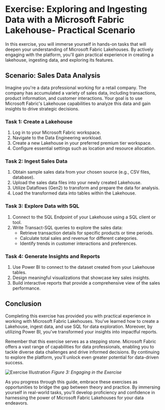 # Exercise: Exploring and Ingesting Data with a Microsoft Fabric Lakehouse- Practical Scenario

In this exercise, you will immerse yourself in hands-on tasks that will deepen your understanding of Microsoft Fabric Lakehouses. By actively engaging with the platform, you'll gain practical experience in creating a lakehouse, ingesting data, and exploring its features.

## Scenario: Sales Data Analysis

Imagine you're a data professional working for a retail company. The company has accumulated a variety of sales data, including transactions, product information, and customer interactions. Your goal is to use Microsoft Fabric's Lakehouse capabilities to analyze this data and gain insights to drive strategic decisions.

### Task 1: Create a Lakehouse

1. Log in to your Microsoft Fabric workspace.
2. Navigate to the Data Engineering workload.
3. Create a new Lakehouse in your preferred premium tier workspace.
4. Configure essential settings such as location and resource allocation.

### Task 2: Ingest Sales Data

1. Obtain sample sales data from your chosen source (e.g., CSV files, database).
2. Upload the sales data files into your newly created Lakehouse.
3. Utilize Dataflows (Gen2) to transform and prepare the data for analysis.
4. Load the transformed data into tables within the Lakehouse.

### Task 3: Explore Data with SQL

1. Connect to the SQL Endpoint of your Lakehouse using a SQL client or tool.
2. Write Transact-SQL queries to explore the sales data:
   - Retrieve transaction details for specific products or time periods.
   - Calculate total sales and revenue for different categories.
   - Identify trends in customer interactions and preferences.

### Task 4: Generate Insights and Reports

1. Use Power BI to connect to the dataset created from your Lakehouse tables.
2. Design meaningful visualizations that showcase key sales insights.
3. Build interactive reports that provide a comprehensive view of the sales performance.

## Conclusion

Completing this exercise has provided you with practical experience in working with Microsoft Fabric Lakehouses. You've learned how to create a Lakehouse, ingest data, and use SQL for data exploration. Moreover, by utilizing Power BI, you've transformed your insights into impactful reports.

Remember that this exercise serves as a stepping stone. Microsoft Fabric offers a vast range of capabilities for data professionals, enabling you to tackle diverse data challenges and drive informed decisions. By continuing to explore the platform, you'll unlock even greater potential for data-driven success.

![Exercise Illustration](images/exercise_illustration.png)
*Figure 3: Engaging in the Exercise*

As you progress through this guide, embrace these exercises as opportunities to bridge the gap between theory and practice. By immersing yourself in real-world tasks, you'll develop proficiency and confidence in harnessing the power of Microsoft Fabric Lakehouses for your data endeavors.
